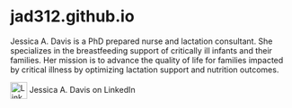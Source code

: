 # jad312.github.io
Jessica A. Davis is a PhD prepared nurse and lactation consultant. She specializes in the breastfeeding support of critically ill infants and their families. Her mission is to advance the quality of life for families impacted by critical illness by optimizing lactation support and nutrition outcomes.

<a href="https://www.linkedin.com/in/jessica-a-davis-85a241204/" target="_blank" style="text-decoration: none;">
    <img src="https://cdn-icons-png.flaticon.com/512/174/174857.png" alt="LinkedIn Profile" width="30" height="30" style="vertical-align: middle;"/>
    Jessica A. Davis on LinkedIn
</a>
